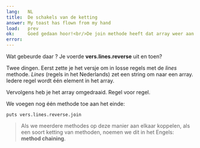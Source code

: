 ```yaml
---
lang:   NL
title:  De schakels van de ketting
answer: My toast has flown from my hand
load:   prev
ok:     Goed gedaan hoor!<br/>De join methode heeft dat array weer aan elkaar geplakt.
error:  
---
```


Wat gebeurde daar ? Je voerde __vers.lines.reverse__ uit en toen?

Twee dingen. Eerst zette je het versje om in losse regels met de _lines_
methode. _Lines_ (regels in het Nederlands) zet een string om naar een array.
Iedere regel wordt één element in het array.

Vervolgens heb je het array omgedraaid. Regel voor regel.

We voegen nog één methode toe aan het einde:

    puts vers.lines.reverse.join

> Als we meerdere methodes op deze manier aan elkaar koppelen, als een soort
> ketting van methoden, noemen we dit in het Engels: __method chaining__.
